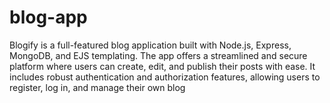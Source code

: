 # blog-app
Blogify is a full-featured blog application built with Node.js, Express, MongoDB, and EJS templating. The app offers a streamlined and secure platform where users can create, edit, and publish their posts with ease. It includes robust authentication and authorization features, allowing users to register, log in, and manage their own blog
